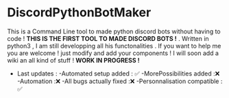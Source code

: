 # DiscordPythonBotMaker
This is a Command Line tool to made python discord bots without having to code ! **THIS IS THE FIRST TOOL TO MADE DISCORD BOTS !** . Written in python3 , I am still developping all his functonalities .
If you want to help me you are welcome ! just modify and add your components !
I will soon add a wiki an all kind of stuff !
**WORK IN PROGRESS !**
* Last updates :
-Automated setup added : ✅
-MorePossibilities added :❌
-Automation :❌
-All bugs actually fixed :❌
-Personnalisation compatible : ✅
